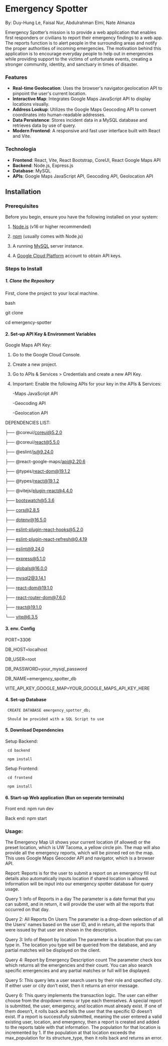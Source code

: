 # Emergency Spotter

By: Duy-Hung Le, Faisal Nur, Abdulrahman Elmi, Nate Almanza

Emergency Spotter’s mission is to provide a web application that enables first responders or civilians to report their emergency findings to a web app. The reports function is to alert people in the surrounding areas and notify the proper authorities of incoming emergencies. The motivation behind this application is to encourage everyday people to help out in emergencies while providing support to the victims of unfortunate events, creating a stronger community, identity, and sanctuary in times of disaster.

### Features

-   **Real-time Geolocation**: Uses the browser's navigator.geolocation API to pinpoint the user's current location.
-   **Interactive Map**: Integrates Google Maps JavaScript API to display locations visually.
-   **Address Lookup**: Utilizes the Google Maps Geocoding API to convert coordinates into human-readable addresses.
-   **Data Persistence**: Stores incident data in a MySQL database and retrieves data by use of query.
-   **Modern Frontend**: A responsive and fast user interface built with React and Vite.

### Technologia

-   **Frontend**: React, Vite, React Bootstrap, CoreUI, React Google Maps API
-   **Backend**: Node.js, Express.js
-   **Database**: MySQL
-   **APIs**: Google Maps JavaScript API, Geocoding API, Geolocation API

## Installation

### Prerequisites

Before you begin, ensure you have the following installed on your system:

1. [Node.js](https://nodejs.org/en/) (v16 or higher recommended)

2. [npm](https://www.npmjs.com/) (usually comes with Node.js)

3. A running [MySQL](https://www.mysql.com/downloads/) server instance.

4. A [Google Cloud Platform](https://cloud.google.com/) account to obtain API keys.

### Steps to Install

##### 1. Clone the Repository

First, clone the project to your local machine.

bash

git clone 

cd emergency-spotter

#### 2. Set-up  API Key & Environment Variables

Google Maps API Key:

1. Go to the Google Cloud Console.

2. Create a new project.

3. Go to APIs & Services > Credentials and create a new API Key.

4. Important: Enable the following APIs for your key in the APIs & Services:

     -Maps JavaScript API

     -Geocoding API

     -Geolocation API

DEPENDENCIES LIST:

├── @coreui/coreui@5.2.0

├── @coreui/react@5.5.0

├── @eslint/js@9.24.0

├── @react-google-maps/api@2.20.6

├── @types/react-dom@19.1.2

├── @types/react@19.1.2

├── @vitejs/plugin-react@4.4.0

├── bootswatch@5.3.6

├── cors@2.8.5

├── dotenv@16.5.0

├── eslint-plugin-react-hooks@5.2.0

├── eslint-plugin-react-refresh@0.4.19

├── eslint@9.24.0

├── express@5.1.0

├── globals@16.0.0

├── mysql2@3.14.1

├── react-dom@19.1.0

├── react-router-dom@7.6.0

├── react@19.1.0

└── vite@6.3.5


#### 3. env. Config

PORT=3306

DB_HOST=localhost

DB_USER=root

DB_PASSWORD=your_mysql_password

DB_NAME=emergency_spotter_db

VITE_API_KEY_GOOGLE_MAP=YOUR_GOOGLE_MAPS_API_KEY_HERE

#### 4. Set-up Database
     CREATE DATABASE emergency_spotter_db;
     
     Should be provided with a SQL Script to use


#### 5. Download Dependencies

Setup Backend: 

     cd backend

     npm install

Setup Frontend:

     cd frontend

     npm install

#### 6. Start-up Web application (Run on seperate terminals)

Front end: npm run dev

Back end: npm start

### Usage:

The Emergency Map UI shows your current location (if allowed) or the preset location, which is UW Tacoma, a yellow circle pin. The map will also provide all the emergency reports, which will be pinned red on the map. This uses Google Maps Geocoder API and navigator, which is a browser API.

Report: Reports is for the user to submit a report on an emergency fill out details also automatically inputs location if shared location is allowed. Information will be input into our emergency spotter database for query usage.

Query 1: Info of Reports in a day
The parameter is a date format that you can submit, and in return, it will provide the user with all the reports that occurred on that day.

Query 2: All Reports On Users
The parameter is a drop-down selection of all the Users' names based on the user ID, and in return, all the reports that were issued by that user are shown in the description.

Query 3:  Info of Report by location
The parameter is a location that you can type in. The location you type will be queried from the database, and any partial matches will be displayed on the client. 

Query 4: Report by Emergency Description count
The parameter check box which returns all the emergencies and their count. You can also search specific emergencies and any partial matches or full will be displayed. 

Query 5: This query lets a user search users by their role and specified city. If either user or city don’t exist, then it returns an error message.

Query 6: This query implements the transaction logic. The user can either choose from the dropdown menu or type each themselves. A special report is submitted, the user, emergency, and location must already exist. If one of them doesn’t, it rolls back and tells the user that the specific ID doesn’t exist. If a report is successfully submitted, meaning the user entered a valid existing user, location, and emergency, then a report is created and added to the reports table with that information. The population for that location is incremented by 1. If the population at that location exceeds the max_population for its structure_type, then it rolls back and returns an error. 
